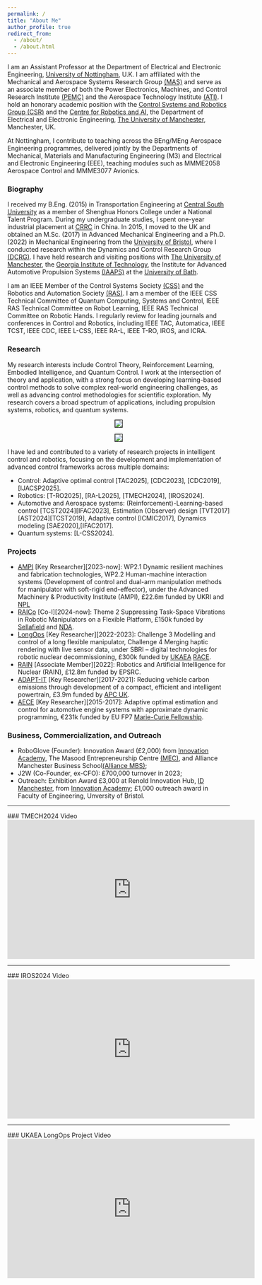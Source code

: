 ```yaml
---
permalink: /
title: "About Me"
author_profile: true
redirect_from: 
  - /about/
  - /about.html
---
```


I am an Assistant Professor at the Department of Electrical and Electronic Engineering, [University of Nottingham](https://www.nottingham.ac.uk/), U.K. I am affiliated with the Mechanical and Aerospace Systems Research Group [(MAS)](https://www.nottingham.ac.uk/research/groups/mas/index.aspx) and serve as an associate member of both the Power Electronics, Machines, and Control Research Institute [(PEMC)](https://www.nottingham.ac.uk/research/groups/pemc/home.aspx) and the Aerospace Technology Institute [(ATI)](https://www.ati.org.uk/). I hold an honorary academic position with the [Control Systems and Robotics Group (CSR)](https://uom-csrgroup.uk/) and the [Centre for Robotics and AI](https://www.robotics.manchester.ac.uk/), the Department of Electrical and Electronic Engineering, [The University of Manchester](https://www.manchester.ac.uk), Manchester, UK. 

At Nottingham, I contribute to teaching across the BEng/MEng Aerospace Engineering programmes, delivered jointly by the Departments of Mechanical, Materials and Manufacturing Engineering (M3) and Electrical and Electronic Engineering (EEE), teaching modules such as MMME2058 Aerospace Control and MMME3077 Avionics.


### Biography

I received my B.Eng. (2015) in Transportation Engineering at [Central South University](https://en.csu.edu.cn/) as a member of Shenghua Honors College under a 
National Talent Program. During my undergraduate studies, I spent one-year industrial placement at [CRRC](https://www.crrcgc.cc/en/) in China. In 2015, I moved to the UK and obtained an M.Sc. (2017) in Advanced Mechanical Engineering and a Ph.D. (2022) in Mechanical Engineering from the [University of Bristol](https://www.bristol.ac.uk/), where I conducted research within the Dynamics and Control Research Group [(DCRG)](https://www.bristol.ac.uk/engineering/research/dynamicscontrol/). I have held research and visiting positions with [The University of Manchester](https://www.manchester.ac.uk), the [Georgia Institute of Technology](https://www.gatech.edu/), the Institute for Advanced Automotive Propulsion Systems [(IAAPS)](https://iaaps.co.uk/) at the [University of Bath](https://www.bath.ac.uk/).

I am an IEEE Member of the Control Systems Society [(CSS)](https://www.ieeecss.org/) and the Robotics and Automation Society [(RAS)](https://www.ieee-ras.org/). I am a member of the IEEE CSS Technical Committee of Quantum Computing, Systems and Control, IEEE RAS Technical Committee on Robot Learning, IEEE RAS Technical Committee on Robotic Hands. I regularly review for leading journals and conferences in Control and Robotics, including IEEE TAC, Automatica, IEEE TCST, IEEE CDC, IEEE L-CSS, IEEE RA-L, IEEE T-RO, IROS, and ICRA.

### Research

My research interests include Control Theory, Reinforcement Learning, Embodied Intelligence, and Quantum Control. I work at the intersection of theory and application, with a strong focus on developing learning-based control methods to solve complex real-world engineering challenges, as well as advancing control methodologies for scientific exploration. My research covers a broad spectrum of applications, including propulsion systems, robotics, and quantum systems.

<p align="center">
<img style='border:1px solid #000000;' src="https://raw.githubusercontent.com/Anthony-S-Chen/portfolio/master/images/Research_scope.jpg">
</p>

<p align="center">
<img style='border:1px solid #000000;' src="https://raw.githubusercontent.com/Anthony-S-Chen/portfolio/master/images/applications.png">
</p>

I have led and contributed to a variety of research projects in intelligent control and robotics, focusing on the development and implementation of advanced control frameworks across multiple domains:
- Control: Adaptive optimal control [TAC2025], [CDC2023], [CDC2019], [IJACSP2025].
- Robotics: [T-RO2025], [RA-L2025], [TMECH2024], [IROS2024].
- Automotive and Aerospace systems: (Reinforcement)-Learning-based control [TCST2024][IFAC2023], Estimation (Observer) design [TVT2017][AST2024][TCST2019], Adaptive control [ICMIC2017], Dynamics modeling [SAE2020],[IFAC2017].
- Quantum systems: [L-CSS2024].


### Projects
- [AMPI](https://www.manchester.ac.uk/about/news/north-west-england-primed-to-become-advanced-manufacturing-hub-with-new-government-funding/) [Key Researcher][2023-now]: WP2.1 Dynamic resilient machines and fabrication technologies, WP2.2 Human-machine interaction systems (Development of control and dual-arm manipulation methods for manipulator with soft-rigid end-effector), under the Advanced Machinery & Productivity Institute (AMPI), £22.6m funded by UKRI and [NPL](https://www.npl.co.uk/)
- [RAICo](https://www.gov.uk/government/news/new-robotics-hub-opens-in-west-cumbria) [Co-I][2024-now]: Theme 2 Suppressing Task-Space Vibrations in Robotic Manipulators on a Flexible Platform, £150k funded by [Sellafield](https://www.gov.uk/government/organisations/sellafield-ltd) and [NDA](https://www.gov.uk/government/organisations/nuclear-decommissioning-authority).
- [LongOps](https://race.ukaea.uk/programmes/longops/) [Key Researcher][2022-2023]: Challenge 3 Modelling and control of a long flexible manipulator, Challenge 4 Merging haptic rendering with live sensor data, under SBRI – digital technologies for robotic nuclear decommissioning, £300k funded by [UKAEA](https://www.gov.uk/government/organisations/uk-atomic-energy-authority) [RACE](https://race.ukaea.uk/).
- [RAIN](https://rainhub.org.uk/) [Associate Member][2022]: Robotics and Artificial Intelligence for Nuclear (RAIN), £12.8m funded by EPSRC.
- [ADAPT-IT](https://www.apcuk.co.uk/impact/funded-projects/westfield-adapt/) [Key Researcher][2017-2021]: Reducing vehicle carbon emissions through development of a compact, efficient and intelligent powertrain, £3.9m funded by [APC UK](https://www.apcuk.co.uk/).
- [AECE](https://cordis.europa.eu/project/id/625531) [Key Researcher][2015-2017]: Adaptive optimal estimation and control for automotive engine systems with approximate dynamic programming, €231k funded by EU FP7 [Marie-Curie Fellowship](https://marie-sklodowska-curie-actions.ec.europa.eu/actions/postdoctoral-fellowships).

### Business, Commercialization, and Outreach
- RoboGlove (Founder): Innovation Award (£2,000) from [Innovation Academy](https://www.linkedin.com/in/uom-innovation-academy/?originalSubdomain=uk), The Masood Entrepreneurship Centre [(MEC)](https://www.entrepreneurship.manchester.ac.uk/), and Alliance Manchester Business School[(Alliance MBS)](https://www.alliancembs.manchester.ac.uk/);
- J2W (Co-Founder, ex-CFO): £700,000 turnover in 2023;
- Outreach: Exhibition Award £3,000 at Renold Innovation Hub, [ID Manchester](https://www.id-manchester.com/), from [Innovation Academy](https://www.linkedin.com/in/uom-innovation-academy/?originalSubdomain=uk); £1,000 outreach award in Faculty of Engineering, Unversity of Bristol.

<hr>
### TMECH2024 Video

<iframe width="560" height="315" src="https://www.youtube.com/embed/3HQk8qZHFpA?si=LcR68d3ieKAA7PiD" title="YouTube video player" frameborder="0" allow="accelerometer; autoplay; clipboard-write; encrypted-media; gyroscope; picture-in-picture; web-share" referrerpolicy="strict-origin-when-cross-origin" allowfullscreen></iframe>

<hr>
### IROS2024 Video

<iframe width="560" height="315" src="https://www.youtube.com/embed/BneKe8PxFhI?si=9uGXq1W_NYXqbmwI" title="YouTube video player" frameborder="0" allow="accelerometer; autoplay; clipboard-write; encrypted-media; gyroscope; picture-in-picture; web-share" referrerpolicy="strict-origin-when-cross-origin" allowfullscreen></iframe>

<hr>
### UKAEA LongOps Project Video

<iframe width="560" height="315" src="https://www.youtube.com/embed/xa45szoMe6g?si=HbSroKQAwDLqZ7tK" title="YouTube video player" frameborder="0" allow="accelerometer; autoplay; clipboard-write; encrypted-media; gyroscope; picture-in-picture; web-share" referrerpolicy="strict-origin-when-cross-origin" allowfullscreen></iframe>

